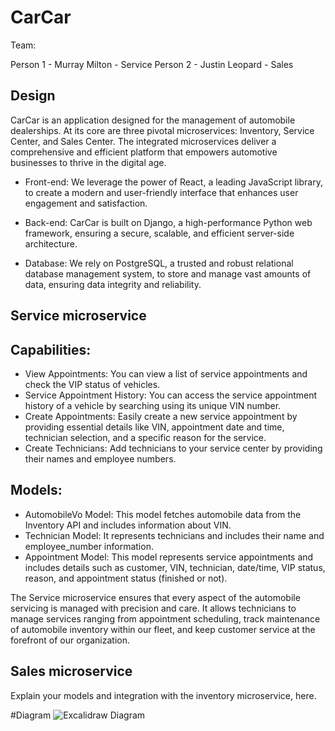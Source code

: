 # CarCar

Team:

Person 1 - Murray Milton - Service
Person 2 - Justin Leopard - Sales

## Design

CarCar is an application designed for the management of automobile dealerships. At its core are three pivotal microservices: Inventory, Service Center, and Sales Center. The integrated microservices deliver a comprehensive and efficient platform that empowers automotive businesses to thrive in the digital age.

- Front-end: We leverage the power of React, a leading JavaScript library, to create a modern and user-friendly interface that enhances user engagement and satisfaction.

- Back-end: CarCar is built on Django, a high-performance Python web framework, ensuring a secure, scalable, and efficient server-side architecture.

- Database: We rely on PostgreSQL, a trusted and robust relational database management system, to store and manage vast amounts of data, ensuring data integrity and reliability.

## Service microservice

## Capabilities:

- View Appointments: You can view a list of service appointments and check the VIP status of vehicles.
- Service Appointment History: You can access the service appointment history of a vehicle by searching using its unique VIN number.
- Create Appointments: Easily create a new service appointment by providing essential details like VIN, appointment date and time, technician selection, and a specific reason for the service.
- Create Technicians: Add technicians to your service center by providing their names and employee numbers.

## Models:

- AutomobileVo Model: This model fetches automobile data from the Inventory API and includes information about VIN.
- Technician Model: It represents technicians and includes their name and employee_number information.
- Appointment Model: This model represents service appointments and includes details such as customer, VIN, technician, date/time, VIP status, reason, and appointment status (finished or not).

The Service microservice ensures that every aspect of the automobile servicing is managed with precision and care. It allows technicians to manage services ranging from appointment scheduling, track maintenance of automobile inventory within our fleet, and keep customer service at the forefront of our organization.

## Sales microservice

Explain your models and integration with the inventory
microservice, here.

#Diagram
![Excalidraw Diagram](https://i.imgur.com/ed41vTt.jpg)
